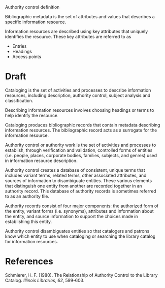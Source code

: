 Authority control definition

Bibliographic metadata is the set of attributes and values that describes a specific information resource. 

Information resources are described using key attributes that uniquely identifies the resource. These key attributes are referred to as

- Entries
- Headings
- Access points

# Draft

Cataloging is the set of activities and processes to describe information resources, including description, authority control, subject analysis and classification. 

Describing information resources involves choosing headings or terms to help identify the resource. 

Cataloging produces bibliographic records that contain metadata describing information resources. The bibliographic record acts as a surrogate for the information resource. 

Authority control or authority work is the set of activities and processes to establish, through verification and validation, controlled forms of entities (i.e. people, places, corporate bodies, families, subjects, and genres) used in information resource description.

Authority control creates a database of consistent, unique terms that includes variant terms, related terms, other associated attributes, and sources of information to disambiguate entities. These various elements that distinguish one entity from another are recorded together in an authority record. This database of authority records is sometimes referred to as an authority file. 

Authority records consist of four major components: the authorized form of the entity, variant forms (i.e. synonyms), attributes and information about the entity, and source information to support the choices made in establishing this entity. 

Authority control disambiguates entities so that catalogers and patrons know which entity to use when cataloging or searching the library catalog for information resources. 

# References

Schmierer, H. F. (1980). The Relationship of Authority Control to the Library Catalog. *Illinois Libraries*, *62*, 599-603. 

